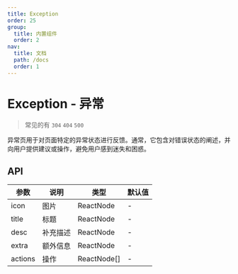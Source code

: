 ```yaml
---
title: Exception
order: 25
group:
  title: 内置组件
  order: 2
nav:
  title: 文档
  path: /docs
  order: 1
---
```


# Exception - 异常

> 常见的有 `304` `404` `500`

异常页用于对页面特定的异常状态进行反馈。通常，它包含对错误状态的阐述，并向用户提供建议或操作，避免用户感到迷失和困惑。

## API

| 参数    | 说明     | 类型        | 默认值 |
| ------- | -------- | ----------- | ------ |
| icon    | 图片     | ReactNode   | -      |
| title   | 标题     | ReactNode   | -      |
| desc    | 补充描述 | ReactNode   | -      |
| extra   | 额外信息 | ReactNode   | -      |
| actions | 操作     | ReactNode[] | -      |
